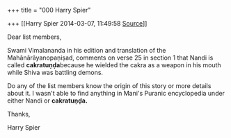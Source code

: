 +++
title = "000 Harry Spier"

+++
[[Harry Spier	2014-03-07, 11:49:58 [Source](https://groups.google.com/g/samskrita/c/QNFPhuj73XE)]]



Dear list members,

Swami Vimalananda in his edition and translation of the Mahānārāyanopaṇiṣad, comments on verse 25 in section 1 that Nandi is called **cakratuṇḍa**because he wielded the cakra as a weapon in his mouth while Shiva was battling demons.

Do any of the list members know the origin of this story or more details about it. I wasn't able to find anything in Mani's Puranic encyclopedia under either Nandi or **cakratuṇḍa.**

  

Thanks,

Harry Spier

